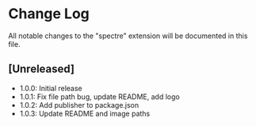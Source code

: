 # Change Log

All notable changes to the "spectre" extension will be documented in this file.

## [Unreleased]

- 1.0.0: Initial release
- 1.0.1: Fix file path bug, update README, add logo
- 1.0.2: Add publisher to package.json
- 1.0.3: Update README and image paths
